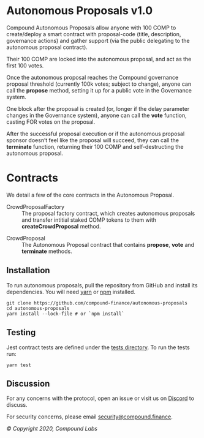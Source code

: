 Autonomous Proposals v1.0
=========================
Compound Autonomous Proposals allow anyone with 100 COMP to create/deploy a smart contract with proposal-code (title, description, governance actions) and gather support (via the public delegating to the autonomous proposal contract).

Their 100 COMP are locked into the autonomous proposal, and act as the first 100 votes.

Once the autonomous proposal reaches the Compound governance proposal threshold (currently 100k votes; subject to change), anyone can call the __propose__ method, setting it up for a public vote in the Governance system.

One block after the proposal is created (or, longer if the delay parameter changes in the Governance system), anyone can call the __vote__ function, casting FOR votes on the proposal.

After the successful proposal execution or if the autonomous proposal sponsor doesn’t feel like the proposal will succeed, they can call the __terminate__ function, returning their 100 COMP and self-destructing the autonomous proposal.

Contracts
=========

We detail a few of the core contracts in the Autonomous Proposal.

<dl>
  <dt>CrowdProposalFactory</dt>
  <dd>The proposal factory contract, which creates autonomous proposals and transfer intitial staked COMP tokens to them with <strong>createCrowdProposal</strong> method.</dd>
</dl>

<dl>
  <dt>CrowdProposal</dt>
  <dd>The Autonomous Proposal contract that contains <strong>propose</strong>, <strong>vote</strong> and <strong>terminate</strong> methods.</dd>
</dl>

Installation
------------
To run autonomous proposals, pull the repository from GitHub and install its dependencies. You will need [yarn](https://yarnpkg.com/lang/en/docs/install/) or [npm](https://docs.npmjs.com/cli/install) installed.

    git clone https://github.com/compound-finance/autonomous-proposals
    cd autonomous-proposals
    yarn install --lock-file # or `npm install`

Testing
-------
Jest contract tests are defined under the [tests directory](https://github.com/compound-finance/autonomous-proposals/tree/master/tests). To run the tests run:

    yarn test


Discussion
----------

For any concerns with the protocol, open an issue or visit us on [Discord](https://compound.finance/discord) to discuss.

For security concerns, please email [security@compound.finance](mailto:security@compound.finance).

_© Copyright 2020, Compound Labs_
